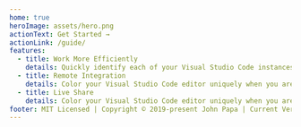 ```yaml
---
home: true
heroImage: assets/hero.png
actionText: Get Started →
actionLink: /guide/
features:
  - title: Work More Efficiently
    details: Quickly identify each of your Visual Studio Code instances using your favorite colors
  - title: Remote Integration
    details: Color your Visual Studio Code editor uniquely when you are using the remote integration features.
  - title: Live Share
    details: Color your Visual Studio Code editor uniquely when you are in a Live Share session as a Guest or a Host
footer: MIT Licensed | Copyright © 2019-present John Papa | Current Version 3.1.6
---
```

